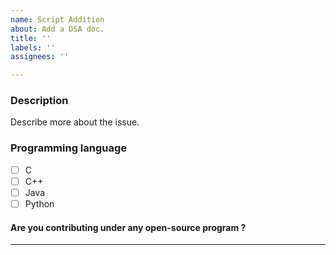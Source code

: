 ```yaml
---
name: Script Addition
about: Add a DSA doc.
title: ''
labels: ''
assignees: ''

---
```


### Description 
Describe more about the issue.

### Programming language
- [ ] C
- [ ] C++
- [ ] Java
- [ ] Python

#### Are you contributing under any open-source program ?
<!-- Mention hacktoberfest  here if you are a participant of it, otherwise fill NA -->

<hr/>

